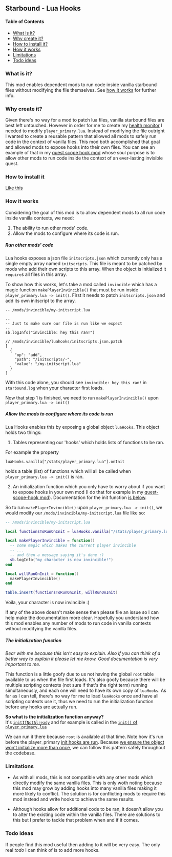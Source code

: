 ## Starbound - Lua Hooks

<!-- START doctoc generated TOC please keep comment here to allow auto update -->
<!-- DON'T EDIT THIS SECTION, INSTEAD RE-RUN doctoc TO UPDATE -->
#### Table of Contents
- [What is it?](#what-is-it)
- [Why create it?](#why-create-it)
- [How to install it?](#how-to-install-it)
- [How it works](#how-it-works)
- [Limitations](#limitations)
- [Todo ideas](#todo-ideas)

<!-- END doctoc generated TOC please keep comment here to allow auto update -->

### What is it?
This mod enables dependent mods to run code inside vanilla starbound files
without modifying the file themselves.  See [how it works](#how-it-works) for
further info.


### Why create it?
Given there's no way for a mod to patch lua files, vanilla starbound files are
best left untouched.  However in order for me to create my [health monitor](https://github.com/olsonpm/starbound_health-monitor)
I needed to modify `player_primary.lua`.  Instead of modifying the file outright
I wanted to create a reusable pattern that allowed all mods to safely run code
in the context of vanilla files.  This mod both accomplished that goal and
allowed mods to expose hooks into their own files.  You can see an example of
that in my [quest scope hook mod](https://github.com/olsonpm/starbound_health-monitor)
whose soul purpose is to allow other mods to run code inside the context of an
ever-lasting invisible quest.


### How to install it
[Like this](https://github.com/olsonpm/starbound_health-monitor/blob/master/docs/how-to-install.md)


### How it works
Considering the goal of this mod is to allow dependent mods to all run code
inside vanilla contexts, we need:

1. The ability to run other mods' code.
2. Allow the mods to configure where its code is run.


##### Run other mods' code
Lua hooks exposes a json file `initscripts.json` which currently only has a
single empty array named `initscripts`.  This file is meant to be patched by
mods who add their own scripts to this array.  When the object is initialized it
`require`s all files in this array.

To show how this works, let's take a mod called `invincible` which has a magic
function `makePlayerInvincible()` that must be run inside
`player_primary.lua -> init()`.  First it needs to patch `initscripts.json` and
add its own initscript to the array.

```
-- /mods/invincible/my-initscript.lua

--
-- Just to make sure our file is run like we expect
--
sb.logInfo("invincible: hey this ran!")
```

```hson
// /mods/invincible/luahooks/initscripts.json.patch
[
  {
    "op": "add",
    "path": "/initscripts/-",
    "value": "/my-initscript.lua"
  }
]
```

With this code alone, you should see `invincible: hey this ran!` in
`starbound.log` when your character first loads.

Now that step 1 is finished, we need to run `makePlayerInvincible()` upon
`player_primary.lua -> init()`


##### Allow the mods to configure where its code is run

Lua Hooks enables this by exposing a global object `luaHooks`.  This object
holds two things:

1. Tables representing our 'hooks' which holds lists of functions to be ran.

For example the property

`luaHooks.vanilla["/stats/player_primary.lua"].onInit`

holds a table (list) of functions which will all be called when
`player_primary.lua -> init()` is ran.

2. An initialization function which you only have to worry about if you want to
   expose hooks in your own mod (I do that for example in my
   [quest-scope-hook mod](https://github.com/olsonpm/starbound_quest-scope-hook)).
   Documentation for the init function [is below](#the-initialization-function).

So to run `makePlayerInvincible()` upon `player_primary.lua -> init()`, we would
modify our `/mods/invincible/my-initscript.lua` file like so:

```lua
-- /mods/invincible/my-initscript.lua

local functionsToRunOnInit = luaHooks.vanilla["/stats/player_primary.lua"].onInit

local makePlayerInvincible = function()
  -- some magic which makes the current player invincible
  -- ...
  -- and then a message saying it's done :)
  sb.logInfo("my character is now invincible!")
end

local willRunOnInit = function()
  makePlayerInvincible()
end

table.insert(functionsToRunOnInit, willRunOnInit)
```

Voila, your character is now invincible :)

If any of the above doesn't make sense then please file an issue so I can help
make the documentation more clear.  Hopefully you understand how this mod
enables any number of mods to run code in vanilla contexts without modifying the
vanilla files.


##### The initialization function
*Bear with me because this isn't easy to explain.  Also if you can think of a
better way to explain it please let me know.  Good documentation is very
important to me.*

This function is a little goofy due to us not having the global `root` table
available to us when the file first loads.  It's also goofy because there will
be multiple scripting contexts (not sure if that's the right term) running
simultaneously, and each one will need to have its own copy of `luaHooks`.  As
far as I can tell, there's no way for me to load `luaHooks` once and have all
scripting contexts use it, thus we need to run the initialization function
before any hooks are actually run.

**So what is the initialization function anyway?**  
It's [`initIfNotAlready`](https://github.com/olsonpm/starbound_lua-hooks/blob/master/src/luahooks/hooks.lua#L40-L48)
and for example is called in the [`init()` of `player_primary.lua`](https://github.com/olsonpm/starbound_lua-hooks/blob/master/src/stats/player_primary.lua#L7)

We can run it there because `root` is available at that time.  Note how it's run
before the player_primary [init hooks are run](https://github.com/olsonpm/starbound_lua-hooks/blob/master/src/stats/player_primary.lua#L28).
Because [we ensure the object won't initialize more than once](https://github.com/olsonpm/starbound_lua-hooks/blob/master/src/luahooks/hooks.lua#L41-L42),
we can follow this pattern safely throughout the codebase.


### Limitations

- As with all mods, this is not compatible with any other mods which directly
modify the same vanilla files.  This is only woth noting because this mod may
grow by adding hooks into many vanilla files making it more likely to conflict.
The solution is for conflicting mods to require this mod instead and write hooks
to achieve the same results.

- Although hooks allow for additional code to be ran, it doesn't allow you to
alter the existing code within the vanilla files.  There are solutions to this
but I prefer to tackle that problem when and if it comes.


### Todo ideas

If people find this mod useful then adding to it will be very easy.  The only
real *todo* I can think of is to add more hooks.
